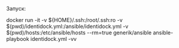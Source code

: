 Запуск:

docker run -it -v ${HOME}/.ssh:/root/.ssh:ro -v $(pwd)/identidock.yml:/ansible/identidock.yml -v $(pwd)/hosts:/etc/ansible/hosts --rm=true generik/ansible ansible-playbook identidock.yml -vv

